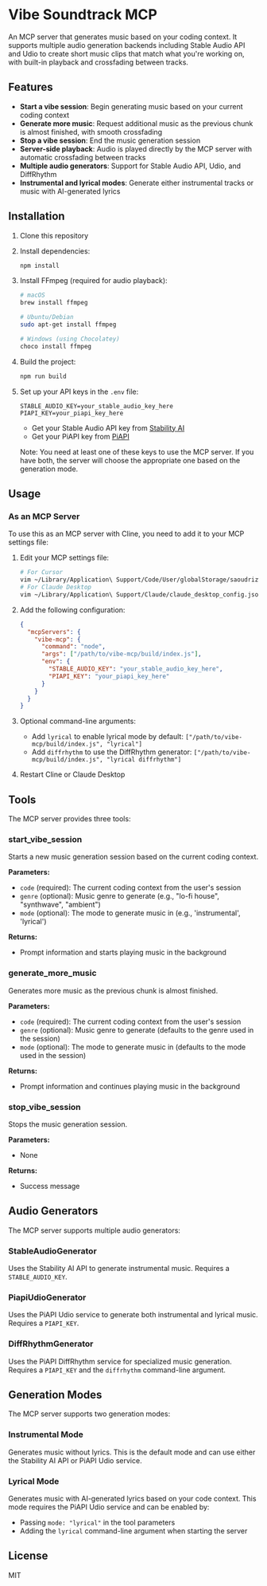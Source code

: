 # Vibe Soundtrack MCP

An MCP server that generates music based on your coding context. It supports multiple audio generation backends including Stable Audio API and Udio to create short music clips that match what you're working on, with built-in playback and crossfading between tracks.

## Features

- **Start a vibe session**: Begin generating music based on your current coding context
- **Generate more music**: Request additional music as the previous chunk is almost finished, with smooth crossfading
- **Stop a vibe session**: End the music generation session
- **Server-side playback**: Audio is played directly by the MCP server with automatic crossfading between tracks
- **Multiple audio generators**: Support for Stable Audio API, Udio, and DiffRhythm
- **Instrumental and lyrical modes**: Generate either instrumental tracks or music with AI-generated lyrics

## Installation

1. Clone this repository
2. Install dependencies:
   ```bash
   npm install
   ```
3. Install FFmpeg (required for audio playback):

   ```bash
   # macOS
   brew install ffmpeg

   # Ubuntu/Debian
   sudo apt-get install ffmpeg

   # Windows (using Chocolatey)
   choco install ffmpeg
   ```

4. Build the project:
   ```bash
   npm run build
   ```
5. Set up your API keys in the `.env` file:

   ```
   STABLE_AUDIO_KEY=your_stable_audio_key_here
   PIAPI_KEY=your_piapi_key_here
   ```

   - Get your Stable Audio API key from [Stability AI](https://platform.stability.ai/)
   - Get your PiAPI key from [PiAPI](https://piapi.io/)

   Note: You need at least one of these keys to use the MCP server. If you have both, the server will choose the appropriate one based on the generation mode.

## Usage

### As an MCP Server

To use this as an MCP server with Cline, you need to add it to your MCP settings file:

1. Edit your MCP settings file:

   ```bash
   # For Cursor
   vim ~/Library/Application\ Support/Code/User/globalStorage/saoudrizwan.claude-dev/settings/cline_mcp_settings.json
   # For Claude Desktop
   vim ~/Library/Application\ Support/Claude/claude_desktop_config.json
   ```

2. Add the following configuration:

   ```json
   {
     "mcpServers": {
       "vibe-mcp": {
         "command": "node",
         "args": ["/path/to/vibe-mcp/build/index.js"],
         "env": {
           "STABLE_AUDIO_KEY": "your_stable_audio_key_here",
           "PIAPI_KEY": "your_piapi_key_here"
         }
       }
     }
   }
   ```

3. Optional command-line arguments:

   - Add `lyrical` to enable lyrical mode by default: `["/path/to/vibe-mcp/build/index.js", "lyrical"]`
   - Add `diffrhythm` to use the DiffRhythm generator: `["/path/to/vibe-mcp/build/index.js", "lyrical diffrhythm"]`

4. Restart Cline or Claude Desktop

## Tools

The MCP server provides three tools:

### start_vibe_session

Starts a new music generation session based on the current coding context.

**Parameters:**

- `code` (required): The current coding context from the user's session
- `genre` (optional): Music genre to generate (e.g., "lo-fi house", "synthwave", "ambient")
- `mode` (optional): The mode to generate music in (e.g., 'instrumental', 'lyrical')

**Returns:**

- Prompt information and starts playing music in the background

### generate_more_music

Generates more music as the previous chunk is almost finished.

**Parameters:**

- `code` (required): The current coding context from the user's session
- `genre` (optional): Music genre to generate (defaults to the genre used in the session)
- `mode` (optional): The mode to generate music in (defaults to the mode used in the session)

**Returns:**

- Prompt information and continues playing music in the background

### stop_vibe_session

Stops the music generation session.

**Parameters:**

- None

**Returns:**

- Success message

## Audio Generators

The MCP server supports multiple audio generators:

### StableAudioGenerator

Uses the Stability AI API to generate instrumental music. Requires a `STABLE_AUDIO_KEY`.

### PiapiUdioGenerator

Uses the PiAPI Udio service to generate both instrumental and lyrical music. Requires a `PIAPI_KEY`.

### DiffRhythmGenerator

Uses the PiAPI DiffRhythm service for specialized music generation. Requires a `PIAPI_KEY` and the `diffrhythm` command-line argument.

## Generation Modes

The MCP server supports two generation modes:

### Instrumental Mode

Generates music without lyrics. This is the default mode and can use either the Stability AI API or PiAPI Udio service.

### Lyrical Mode

Generates music with AI-generated lyrics based on your code context. This mode requires the PiAPI Udio service and can be enabled by:

- Passing `mode: "lyrical"` in the tool parameters
- Adding the `lyrical` command-line argument when starting the server

## License

MIT
